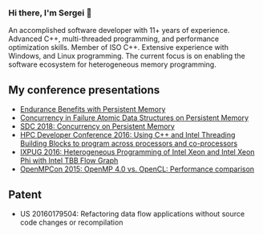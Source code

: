 ### Hi there, I'm Sergei 👋

An accomplished software developer with 11+ years of experience. Advanced C++, multi-threaded programming, and performance optimization skills. Member of ISO C++. Extensive experience with Windows, and Linux programming. The current focus is on enabling the software ecosystem for heterogeneous memory programming.
<br/>

## My conference presentations
* [Endurance Benefits with Persistent Memory](https://youtu.be/KSLwvJtOrN8)
* [Concurrency in Failure Atomic Data Structures on Persistent Memory](https://youtu.be/6V5LcBKhpJE)
* [SDC 2018: Concurrency on Persistent Memory](https://youtu.be/0IUD2uhv1KI)
* [HPC Developer Conference 2016: Using C++ and Intel Threading Building Blocks to program across processors and co-processors]()
* [IXPUG 2016: Heterogeneous Programming of Intel Xeon and Intel Xeon Phi with Intel TBB Flow Graph](https://anl.app.box.com/v/IXPUG2016-presentation-7)
* [OpenMPCon 2015: OpenMP 4.0 vs. OpenCL: Performance comparison](https://youtu.be/jUWo915GrGE?list=PLqu4t2-OWUyaWrPOPB7njE3j3buihTWXh)

## Patent
* US 20160179504: Refactoring data flow applications without source code changes or recompilation

<!--
**vinser52/vinser52** is a ✨ _special_ ✨ repository because its `README.md` (this file) appears on your GitHub profile.

Here are some ideas to get you started:

- 🔭 I’m currently working on ...
- 🌱 I’m currently learning ...
- 👯 I’m looking to collaborate on ...
- 🤔 I’m looking for help with ...
- 💬 Ask me about ...
- 📫 How to reach me: ...
- 😄 Pronouns: ...
- ⚡ Fun fact: ...
-->
